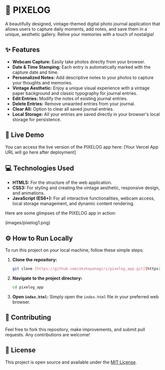 # 📸 PIXELOG

A beautifully designed, vintage-themed digital photo journal application that allows users to capture daily moments, add notes, and save them in a unique, aesthetic gallery. Relive your memories with a touch of nostalgia!

## ✨ Features

* **Webcam Capture:** Easily take photos directly from your browser.
* **Date & Time Stamping:** Each entry is automatically marked with the capture date and time.
* **Personalized Notes:** Add descriptive notes to your photos to capture your thoughts and memories.
* **Vintage Aesthetic:** Enjoy a unique visual experience with a vintage paper background and classic typography for journal entries.
* **Edit Entries:** Modify the notes of existing journal entries.
* **Delete Entries:** Remove unwanted entries from your journal.
* **Clear All:** Option to clear all saved journal entries.
* **Local Storage:** All your entries are saved directly in your browser's local storage for persistence.

## 🚀 Live Demo

You can access the live version of the PIXELOG app here:
[Your Vercel App URL will go here after deployment]

## 💻 Technologies Used

* **HTML5:** For the structure of the web application.
* **CSS3:** For styling and creating the vintage aesthetic, responsive design, and animations.
* **JavaScript (ES6+):** For all interactive functionalities, webcam access, local storage management, and dynamic content rendering.

 

Here are some glimpses of the PIXELOG app in action:

(images/pixelog1.png)


## ⚙️ How to Run Locally

To run this project on your local machine, follow these simple steps:

1.  **Clone the repository:**
    ```bash
    git clone [https://github.com/akshayanagiri/pixelog_app.git](https://github.com/akshayanagiri/pixelog_app.git)
    ```
2.  **Navigate to the project directory:**
    ```bash
    cd pixelog_app
    ```
3.  **Open `index.html`:**
    Simply open the `index.html` file in your preferred web browser.

## 🤝 Contributing

Feel free to fork this repository, make improvements, and submit pull requests. Any contributions are welcome!

## 📄 License

This project is open source and available under the [MIT License](LICENSE).
